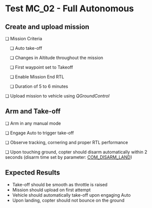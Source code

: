 # Test MC_02 - Full Autonomous

## Create and upload mission

❏ Mission Criteria

&nbsp;&nbsp;&nbsp;&nbsp;❏ Auto take-off

&nbsp;&nbsp;&nbsp;&nbsp;❏ Changes in Altitude throughout the mission

&nbsp;&nbsp;&nbsp;&nbsp;❏ First waypoint set to Takeoff

&nbsp;&nbsp;&nbsp;&nbsp;❏ Enable Mission End RTL

&nbsp;&nbsp;&nbsp;&nbsp;❏ Duration of 5 to 6 minutes

❏ Upload mission to vehicle using *QGroundControl*

## Arm and Take-off

❏ Arm in any manual mode

❏ Engage Auto to trigger take-off

❏ Observe tracking, cornering and proper RTL performance

❏ Upon touching ground, copter should disarm automatically within 2 seconds (disarm time set by parameter: [COM_DISARM_LAND](../advanced/parameter_reference.md#COM_DISARM_LAND))

## Expected Results

- Take-off should be smooth as throttle is raised
- Mission should upload on first attempt
- Vehicle should automatically take-off upon engaging Auto
- Upon landing, copter should not bounce on the ground

<!-- 
MC_002 - Full autonomous

-   Make sure the auto-disarm is enabled
-   QGC open test1_mission.plan and sync to the vehicle
-   Takeoff from QGC start mission slider
-   Check the vehicle completes the mission
-   Let the vehicle to auto land, take manual control if needed and explain the reason in log description.
-   Check the vehicle disarms by itself.
-->